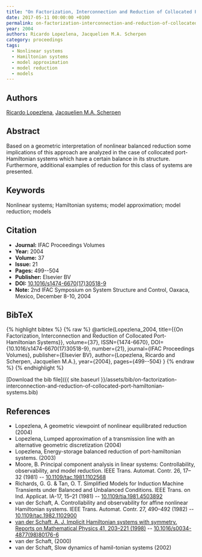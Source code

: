 ```yaml
---
title: "On Factorization, Interconnection and Reduction of Collocated Port-Hamiltonian Systems"
date: 2017-05-11 00:00:00 +0100
permalink: on-factorization-interconnection-and-reduction-of-collocated-port-hamiltonian-systems
year: 2004
authors: Ricardo Lopezlena, Jacquelien M.A. Scherpen
category: proceedings
tags:
  - Nonlinear systems
  - Hamiltonian systems
  - model approximation
  - model reduction
  - models
---
```

 
## Authors
[Ricardo Lopezlena](authors/ricardo-lopezlena), [Jacquelien M.A. Scherpen](authors/jacquelien-m-a-scherpen)
 
## Abstract
Based on a geometric interpretation of nonlinear balanced reduction some implications of this approach are analyzed in the case of collocated port-Hamiltonian systems which have a certain balance in its structure. Furthermore, additional examples of reduction for this class of systems are presented.
 
## Keywords
Nonlinear systems; Hamiltonian systems; model approximation; model reduction; models
 
## Citation
- **Journal:** IFAC Proceedings Volumes
- **Year:** 2004
- **Volume:** 37
- **Issue:** 21
- **Pages:** 499--504
- **Publisher:** Elsevier BV
- **DOI:** [10.1016/s1474-6670(17)30518-9](https://doi.org/10.1016/s1474-6670(17)30518-9)
- **Note:** 2nd IFAC Symposium on System Structure and Control, Oaxaca, Mexico, December 8-10, 2004
 
## BibTeX
{% highlight bibtex %}
{% raw %}
@article{Lopezlena_2004,
  title={{On Factorization, Interconnection and Reduction of Collocated Port-Hamiltonian Systems}},
  volume={37},
  ISSN={1474-6670},
  DOI={10.1016/s1474-6670(17)30518-9},
  number={21},
  journal={IFAC Proceedings Volumes},
  publisher={Elsevier BV},
  author={Lopezlena, Ricardo and Scherpen, Jacquelien M.A.},
  year={2004},
  pages={499--504}
}
{% endraw %}
{% endhighlight %}
 
[Download the bib file]({{ site.baseurl }}/assets/bib/on-factorization-interconnection-and-reduction-of-collocated-port-hamiltonian-systems.bib)
 
## References
- Lopezlena, A geometric viewpoint of nonlinear equilibrated reduction (2004)
- Lopezlena, Lumped approximation of a transmission line with an alternative geometric discretization (2004)
- Lopezlena, Energy-storage balanced reduction of port-hamiltonian systems. (2003)
- Moore, B. Principal component analysis in linear systems: Controllability, observability, and model reduction. IEEE Trans. Automat. Contr. 26, 17–32 (1981) -- [10.1109/tac.1981.1102568](https://doi.org/10.1109/tac.1981.1102568)
- Richards, G. G. & Tan, O. T. Simplified Models for Induction Machine Transients under Balanced and Unbalanced Conditions. IEEE Trans. on Ind. Applicat. IA-17, 15–21 (1981) -- [10.1109/tia.1981.4503892](https://doi.org/10.1109/tia.1981.4503892)
- van der Schaft, A. Controllability and observability for affine nonlinear Hamiltonian systems. IEEE Trans. Automat. Contr. 27, 490–492 (1982) -- [10.1109/tac.1982.1102900](https://doi.org/10.1109/tac.1982.1102900)
- [van der Schaft, A. J. Implicit Hamiltonian systems with symmetry. Reports on Mathematical Physics 41, 203–221 (1998)](implicit-hamiltonian-systems-with-symmetry) -- [10.1016/s0034-4877(98)80176-6](https://doi.org/10.1016/s0034-4877(98)80176-6)
- van der Schaft, (2000)
- van der Schaft, Slow dynamics of hamil-tonian systems (2002)

